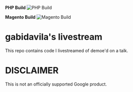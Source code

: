 **PHP Build** ![PHP Build](https://github.com/gabidavila/livestream/workflows/Images%20for%20GitHub%20and%20Docker/badge.svg?branch=php-7.3-apache)

**Magento Build** ![Magento Build](https://github.com/gabidavila/livestream/workflows/Images%20for%20GitHub%20and%20Docker/badge.svg?branch=magento-2.3.5)

# gabidavila's livestream
This repo contains code I livestreamed of demoe'd on a talk.

# DISCLAIMER
This is not an officially supported Google product.
